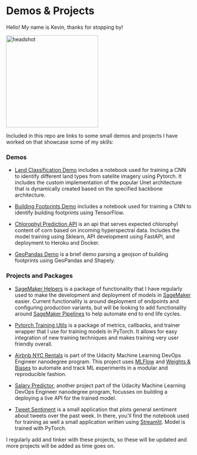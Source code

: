 # Demos & Projects

Hello! My name is Kevin, thanks for stopping by! 

<img src="https://github.com/kevinpmcgee14/Portfolio/blob/master/headshot.png" width="250" height="250" alt="headshot" style="max-width: 100%;">

Included in this repo are links to some small demos and projects I have worked on that showcase some of my skills:

### Demos

* [Land Classification Demo](https://github.com/kevinpmcgee14/Land_Classification) includes a notebook used for training a CNN to identify different land types from satelite imagery using Pytorch. It includes the custom implementation of the popular Unet architecture that is dynamically created based on the specified backbone architecture.

* [Building Footprints Demo](https://github.com/kevinpmcgee14/Building_Footprints) includes a notebook used for training a CNN to identify building footprints using TensorFlow.

* [Chlorophyl Prediction API](https://github.com/kevinpmcgee14/cholorophyll-app) is an api that serves expected chlorophyl content of corn based on incoming hyperspectral data. Includes the model training using Sklearn, API development using FastAPI, and deployment to Heroku and Docker.

* [GeoPandas Demo](https://github.com/kevinpmcgee14/geopandas_demo) is a brief demo parsing a geojson of building footprints using GeoPandas and Shapely.

### Projects and Packages

* [SageMaker Helpers](https://github.com/kevinpmcgee14/sagemaker-helpers) is a package of functionality that I have regularly used to make the development and deployment of models in [SageMaker](https://docs.aws.amazon.com/sagemaker/latest/dg/whatis.html) easier. Current functionality is around deployment of endpoints and configuring production variants, but will be looking to add functionality around [SageMaker Pipelines](https://aws.amazon.com/sagemaker/pipelines/) to help automate end to end life cycles.

* [Pytorch Training Utils](https://github.com/kevinpmcgee14/PytorchTrainingUtils) is a package of metrics, callbacks, and trainer wrapper that I use for training models in PyTorch. It allows for easy integration of new training techniques and makes training very user friendly overall.

* [Airbnb NYC Rentals](https://github.com/kevinpmcgee14/short-term-rental-prices-nyc) is part of the Udacity Machine Learning DevOps Engineer nanodegree program. This project uses [MLFlow](https://mlflow.org/) and [Weights & Biases](https://wandb.ai/site) to automate and track ML experiments in a modular and reproducible fashion.

* [Salary Predictor](https://github.com/kevinpmcgee14/ml_api_demo), another project part of the Udacity Machine Learning DevOps Engineer nanodegree program, focusses on building a deploying a live API for the trained model.

* [Tweet Sentiment](https://github.com/kevinpmcgee14/Tweet_Sentiment) is a small application that plots general sentiment about tweets over the past week. In there, you'll find the notebook used for training as well a small application written using [Streamlit](https://www.streamlit.io/). Model is trained with PyTorch.

I regularly add and tinker with these projects, so these will be updated and more projects will be added as time goes on.
